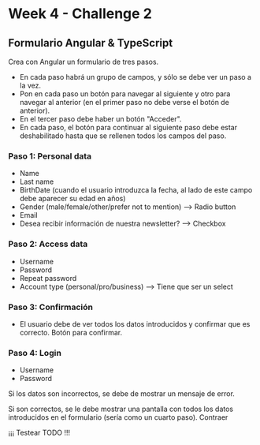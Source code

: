 # Week 4 - Challenge 2

## Formulario Angular & TypeScript

Crea con Angular un formulario de tres pasos.

- En cada paso habrá un grupo de campos, y sólo se debe ver un paso a la vez.
- Pon en cada paso un botón para navegar al siguiente y otro para navegar al anterior (en el primer paso no debe verse el botón de anterior).
- En el tercer paso debe haber un botón "Acceder".
- En cada paso, el botón para continuar al siguiente paso debe estar deshabilitado hasta que se rellenen todos los campos del paso.

### Paso 1: Personal data

- Name
- Last name
- BirthDate (cuando el usuario introduzca la fecha, al lado de este campo debe aparecer su edad en años)
- Gender (male/female/other/prefer not to mention) --> Radio button
- Email
- Desea recibir información de nuestra newsletter? --> Checkbox

### Paso 2: Access data

- Username
- Password
- Repeat password
- Account type (personal/pro/business) --> Tiene que ser un select

### Paso 3: Confirmación

- El usuario debe de ver todos los datos introducidos y confirmar que es correcto. Botón para confirmar.

### Paso 4: Login

- Username
- Password

Si los datos son incorrectos, se debe de mostrar un mensaje de error.

Si son correctos, se le debe mostrar una pantalla con todos los datos introducidos en el formulario (sería como un cuarto paso).
Contraer

¡¡¡ Testear TODO !!!

